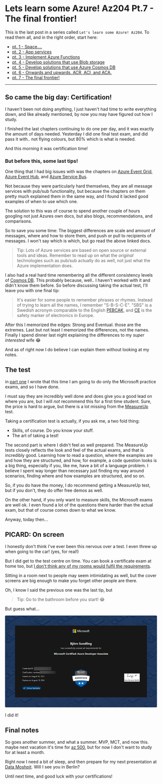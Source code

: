 # Lets learn some Azure! Az204 Pt.7 - The final frontier!

This is the last post in a series called `Let's learn some Azure! Az204`.
To read them all, and in the right order, start here:

- [pt. 1 - Space....](posts/az204.pt1.md)
- [pt. 2 - App services](posts/az204.pt2.md)
- [pt. 3 - Implement Azure Functions](posts/az204.pt3.md)
- [pt. 4 - Develop solutions that use Blob storage](posts/az204.pt4.md)
- [pt. 5 - Develop solutions that use Azure Cosmos DB](posts/az204.pt5.md)
- [pt. 6 - Onwards and upwards. ACR, ACI, and ACA.](posts/az204.pt6.md)
- [pt. 7 - The final frontier!](posts/az204.pt7.md)

----

## So came the big day: Certification!

I haven't been not doing anything, I just haven't had time to write everything down, and like already mentioned, by now you may have figured out how I study.

I finished the last chapters continuing to do one per day, and it was exactly the amount of days needed. Yesterday I did one final test exam, and did pass it with.. not flying colours, but 80% which is what is needed.

And this morning it was certification time!

### But before this, some last tips!

One thing that I had big issues with was the chapters on [Azure Event Grid](https://learn.microsoft.com/azure/event-grid?wt.mc_id=DT-MVP-5005317), [Azure Event Hub](https://learn.microsoft.com/en-us/azure/event-hubs/event-hubs-about), and [Azure Service Bus](https://learn.microsoft.com/en-us/azure/service-bus-messaging/service-bus-messaging-overview).

Not because they were particularly hard themselves, they are all message services with pub/sub functionality, but because the chapters on them pretty much explained them in the same way, and I found it lacked good examples of when to use which one.

The solution to this was of course to spend another couple of hours googling not just Azures own docs, but also blogs, recommendations, and comparisons.

So to save you some time: The biggest differences are scale and amount of messages, where and how to store them, and push or pull to recipients of messages. I won't say which is which, but go read the above linked docs.

> Tip: Lots of Azure services are based on open source or external tools and ideas. Remember to read up on what the _original_ technologies such as pub/sub actually do as well, not just what the Azure implementation does.

I also had a real hard time remembering all the different consistency levels of [Cosmos DB](posts/az204.pt5.md). This probably because, well.. I haven't worked with it and didn't know them before. So before discussing taking the actual test, I'll leave you with one final tip:

> It's easier for some people to remember phrases or rhymes. Instead of trying to learn all the names, I remember "S-B-S-C-E". "SBS" is a Swedish acronym comparable to the English [PEBCAK](https://en.wiktionary.org/wiki/PEBCAK), and [CE](https://single-market-economy.ec.europa.eu/single-market/ce-marking_en) is the safety marker of electronics in Europe.

After this I memorized the edges: Strong and Eventual. those are the extremes. Last but not least I memorized the differences, not the names. Finally I spend dinner last night explaining the differences to my _super interested_ wife 😂

And as of right now I do believe I can explain them without looking at my notes.

## The test

in [part one](posts/az204.pt1.md) I wrote that this time I am going to do only the Microsoft practice exams, and so I have done.

I must say they are incredibly well done and does give you a good lead on where you are, but I will _not_ recommend this for a first time student. Sure, the price is hard to argue, but there is a lot missing from the  [MeasureUp](https://www.measureup.com/microsoft-practice-test-az-204-developing-solutions-for-microsoft-azure.html) test.

Taking a certification test is actually, if you ask me, a two fold thing:

- Skills, of course. Do you know your stuff.
- The art of taking a test!

The second part is where I didn't feel as well prepared. The MeasureUp tests closely reflects the look and feel of the actual exams, and that is incredibly good. Learning how to read a question, where the examples are and how they are structured, and how, for example, a code question looks is a big thing, especially if you, like me, have a bit of a language problem. I believe I spent way longer than necessary just finding my way around scenarios, finding where and how examples are structured, and so on.

So, if you do have the money, I do recommend getting a MeasureUp test, but if you don't, they do offer free demos as well. 

On the other hand, if you only want to measure skills, the Microsoft exams are well ok. I even found a lot of the questions there harder than the actual exam, but that of course comes down to what we know.

Anyway, today then...

## PICARD: On screen

I honestly don't think I've ever been this nervous over a test. I even threw up when going to the car! (yes, for real!)

But I did get to the test centre on time. You can book a certificate exam at home too, but [I don't think any of my rooms would fulfil the requirements](https://learn.microsoft.com/certifications/online-exams?wt.mc_id=DT-MVP-5005317).

Sitting in a room next to people may seem intimidating as well, but the cover screens are big enough to make you forget other people are there.

Oh, I know I said the previous one was the last tip, but

> Tip: Go to the bathroom before you start! 😂

But guess what...

![I'm certified!](../images/az204.pt7/certified.png)

I did it!

## Final notes

So goes another summer, and what a summer. MVP, MCT, and now this. 
maybe next vacation it's time for [az 500](https://learn.microsoft.com/certifications/exams/az-500?wt.mc_id=DT-MVP-5005317), but for now I don't want to study for at least a month.

Right now I need a bit of sleep, and then prepare for my next presentation at [Data Moshpit](https://www.data-moshpit.com/). Will I see you in Berlin?

Until next time, and good luck with your certifications!
